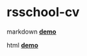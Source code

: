 # rsschool-cv
markdown **[demo](https://anishchenko.github.io/rsschool-cv/cv)**

html **[demo](https://anishchenko.github.io/rsschool-cv)**